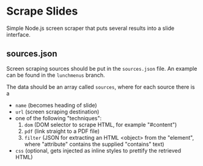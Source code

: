 Scrape Slides
=============

Simple Node.js screen scraper that puts several results into a slide interface.

sources.json
------------
Screen scraping sources should be put in the `sources.json` file. An example can be found in the `lunchmenus` branch.

The data should be an array called `sources`, where for each source there is a
* `name` (becomes heading of slide)
* `url` (screen scraping destination)
* one of the following "techniques":
  1. `dom` (DOM selector to scrape HTML, for example "#content")
  2. `pdf` (link straight to a PDF file)
  3. `filter` (JSON for extracting an HTML &lt;object&gt; from the "element", where "attribute" contains the supplied "contains" text)
* `css` (optional, gets injected as inline styles to prettify the retrieved HTML)
